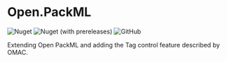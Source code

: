 # Open.PackML
![Nuget](https://img.shields.io/nuget/v/Open.PackML.Tags)
![Nuget (with prereleases)](https://img.shields.io/nuget/vpre/Open.PackML.Tags) 
![GitHub](https://img.shields.io/github/license/peacefighter1996/Open.PackML) 

Extending Open PackML and adding the Tag control feature described by OMAC.